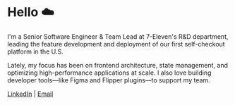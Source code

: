 # Hello ☁️

I'm a Senior Software Engineer & Team Lead at 7-Eleven's R&D department, leading the feature
development and deployment of our first self-checkout platform in the
U.S.

Lately, my focus has been on frontend architecture, state management, and
optimizing high-performance applications at scale. I also love building
developer tools—like Figma and Flipper plugins—to support my team.

[LinkedIn](https://www.linkedin.com/in/jackdunleavy/) |
[Email](mailto:dunleavyjack@gmail.com)
